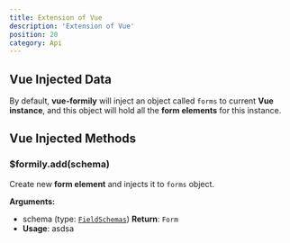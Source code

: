 ```yaml
---
title: Extension of Vue
description: 'Extension of Vue'
position: 20
category: Api
---
```


## Vue Injected Data
By default, **vue-formily** will inject an object called `forms` to current **Vue instance**, and this object will hold all the **form elements** for this instance.

## Vue Injected Methods

### $formily.add(schema)
Create new **form element** and injects it to `forms` object.

**Arguments:**
- schema (type: [`FieldSchemas`]())
**Return**: `Form`
- **Usage**:
asdsa
